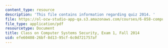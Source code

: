 ```yaml
---
content_type: resource
description: 'This file contains information regarding quiz 2014. '
file: https://ol-ocw-studio-app-qa.s3.amazonaws.com/courses/6-858-computer-systems-security-fall-2014/efe6040826bf8d1395cf6c0d721757af_MIT6_858F14_q14_1.pdf
file_type: application/pdf
resourcetype: Document
title: Class on Computer Systems Security, Exam 1, Fall 2014
uid: efe60408-26bf-8d13-95cf-6c0d721757af
---
```

